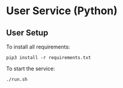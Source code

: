 # User Service (Python)

## User Setup

To install all requirements:

```
pip3 install -r requirements.txt
```

To start the service:

```
./run.sh
```
